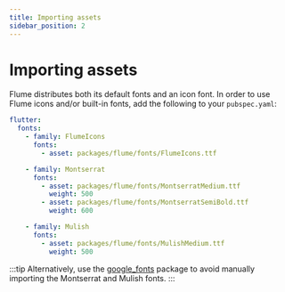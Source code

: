 ```yaml
---
title: Importing assets
sidebar_position: 2
---
```


# Importing assets

Flume distributes both its default fonts and an icon font. In order to use Flume icons and/or built-in fonts, add the following to your `pubspec.yaml`:

```yaml title=pubspec.yaml
flutter:
  fonts:
    - family: FlumeIcons
      fonts:
        - asset: packages/flume/fonts/FlumeIcons.ttf

    - family: Montserrat
      fonts:
        - asset: packages/flume/fonts/MontserratMedium.ttf
          weight: 500
        - asset: packages/flume/fonts/MontserratSemiBold.ttf
          weight: 600

    - family: Mulish
      fonts:
        - asset: packages/flume/fonts/MulishMedium.ttf
          weight: 500
```

:::tip
Alternatively, use the [google_fonts](https://pub.dev/packages/google_fonts) package to avoid manually importing the Montserrat and Mulish fonts.
:::
